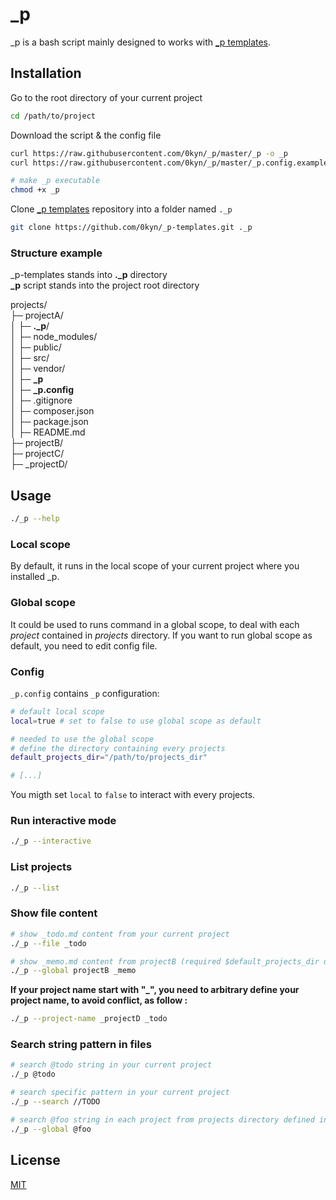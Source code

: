 # _p

_p is a bash script mainly designed to works with [_p templates](https://github.com/0kyn/_p-templates).

## Installation

Go to the root directory of your current project
```bash 
cd /path/to/project
```

Download the script & the config file
```bash
curl https://raw.githubusercontent.com/0kyn/_p/master/_p -o _p
curl https://raw.githubusercontent.com/0kyn/_p/master/_p.config.example -o _p.config

# make _p executable
chmod +x _p
```

Clone [_p templates](https://github.com/0kyn/_p-templates) repository into a folder named `._p`
```bash
git clone https://github.com/0kyn/_p-templates.git ._p
```

### Structure example
_p-templates stands into **._p** directory  
**_p** script stands into the project root directory

projects/  
├─ projectA/  
│  ├─ **._p**/  
│  ├─ node_modules/  
│  ├─ public/  
│  ├─ src/  
│  ├─ vendor/  
│  ├─ **_p**  
│  ├─ **_p.config**  
│  ├─ .gitignore  
│  ├─ composer.json  
│  ├─ package.json  
│  ├─ README.md  
├─ projectB/  
├─ projectC/  
├─ _projectD/  


## Usage

```bash
./_p --help
```

### Local scope

By default, it runs in the local scope of your current project where you installed _p.

### Global scope

It could be used to runs command in a global scope, to deal with each *project* contained in *projects* directory.
If you want to run global scope as default, you need to edit config file.

### Config

`_p.config` contains `_p` configuration:

``` bash
# default local scope
local=true # set to false to use global scope as default

# needed to use the global scope
# define the directory containing every projects
default_projects_dir="/path/to/projects_dir"

# [...]
```

You migth set `local` to `false` to interact with every projects.

### Run interactive mode

```bash
./_p --interactive
```

### List projects

```bash
./_p --list
```

### Show file content

```bash
# show _todo.md content from your current project
./_p --file _todo

# show _memo.md content from projectB (required $default_projects_dir defined in _p.config)
./_p --global projectB _memo
```

**If your project name start with "_", you need to arbitrary define your project name, to avoid conflict, as follow :**
```bash
./_p --project-name _projectD _todo
```

### Search string pattern in files

```bash
# search @todo string in your current project
./_p @todo

# search specific pattern in your current project
./_p --search //TODO

# search @foo string in each project from projects directory defined in $default_projects_dir
./_p --global @foo
```

## License

[MIT](https://choosealicense.com/licenses/mit/)